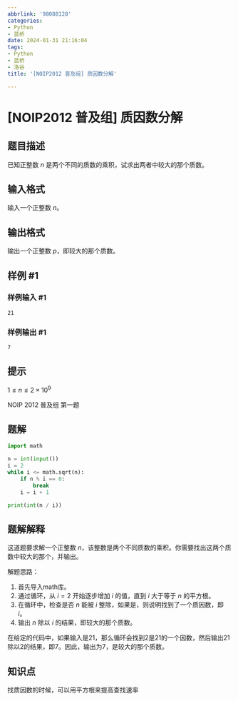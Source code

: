 ```yaml
---
abbrlink: '98088128'
categories:
- Python
- 蓝桥
date: 2024-01-31 21:16:04
tags:
- Python
- 蓝桥
- 洛谷
title: '[NOIP2012 普及组] 质因数分解'

---
```


# [NOIP2012 普及组] 质因数分解

## 题目描述

已知正整数 $n$ 是两个不同的质数的乘积，试求出两者中较大的那个质数。

## 输入格式

输入一个正整数 $n$。

## 输出格式

输出一个正整数 $p$，即较大的那个质数。

## 样例 #1

### 样例输入 #1

```
21
```

### 样例输出 #1

```
7
```

## 提示

$1 \le n\le 2\times 10^9$

NOIP 2012 普及组 第一题

## 题解

```python
import math

n = int(input())
i = 2
while i <= math.sqrt(n):
    if n % i == 0:
        break
    i = i + 1

print(int(n / i))

```

## 题解解释

这道题要求解一个正整数 $n$，该整数是两个不同质数的乘积。你需要找出这两个质数中较大的那个，并输出。

解题思路：
1. 首先导入math库。
2. 通过循环，从 $i=2$ 开始逐步增加 $i$ 的值，直到 $i$ 大于等于 $n$ 的平方根。
3. 在循环中，检查是否 $n$ 能被 $i$ 整除，如果是，则说明找到了一个质因数，即 $i$。
4. 输出 $n$ 除以 $i$ 的结果，即较大的那个质数。

在给定的代码中，如果输入是21，那么循环会找到2是21的一个因数，然后输出21除以2的结果，即7。因此，输出为7，是较大的那个质数。

## 知识点

找质因数的时候，可以用平方根来提高查找速率


